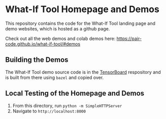 # What-If Tool Homepage and Demos

This repository contains the code for the What-If Tool landing page and demo websites, which is hosted as a github page.

Check out all the web demos and colab demos here: https://pair-code.github.io/what-if-tool/#demos

## Building the Demos

The What-If Tool demo source code is in the [TensorBoard](https://github.com/tensorflow/tensorboard/tree/master/tensorboard/plugins/interactive_inference) respository and is built from there using `bazel` and copied over.

## Local Testing of the Homepage and Demos

1. From this directory, run `python -m SimpleHTTPServer`
2. Navigate to `http://localhost:8000`
